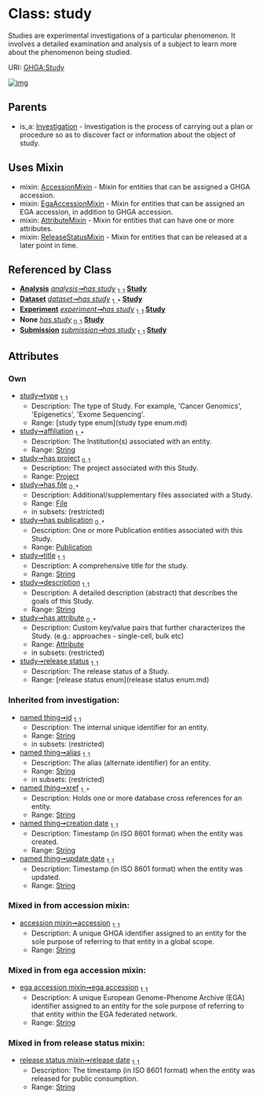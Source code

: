 
# Class: study


Studies are experimental investigations of a particular phenomenon. It involves a detailed examination and analysis of a subject to learn more about the phenomenon being studied.

URI: [GHGA:Study](https://w3id.org/GHGA/Study)


[![img](https://yuml.me/diagram/nofunky;dir:TB/class/[Submission],[Attribute]<has%20attribute%200..*-++[Study&#124;type:study_type_enum;affiliation:string%20%2B;title:string;description:string;release_status:release_status_enum;accession:string;ega_accession:string;release_date:string;id(i):string;alias(i):string;xref(i):string%20%2B;creation_date(i):string;update_date(i):string;schema_type(i):string;schema_version(i):string],[Publication]<has%20publication%200..*-++[Study],[File]<has%20file%200..*-++[Study],[Project]<has%20project%200..1-++[Study],[Analysis]++-%20has%20study%201..1>[Study],[Dataset]++-%20has%20study%201..*>[Study],[Experiment]++-%20has%20study%201..1>[Study],[Experiment]-%20has%20study(i)%200..1>[Study],[Analysis]-%20has%20study(i)%200..1>[Study],[Dataset]-%20has%20study(i)%200..1>[Study],[Submission]-%20has%20study(i)%200..1>[Study],[Submission]++-%20has%20study%201..1>[Study],[Study]uses%20-.->[AccessionMixin],[Study]uses%20-.->[EgaAccessionMixin],[Study]uses%20-.->[AttributeMixin],[Study]uses%20-.->[ReleaseStatusMixin],[Investigation]^-[Study],[ReleaseStatusMixin],[Publication],[Project],[Investigation],[File],[Experiment],[EgaAccessionMixin],[Dataset],[AttributeMixin],[Attribute],[Analysis],[AccessionMixin])](https://yuml.me/diagram/nofunky;dir:TB/class/[Submission],[Attribute]<has%20attribute%200..*-++[Study&#124;type:study_type_enum;affiliation:string%20%2B;title:string;description:string;release_status:release_status_enum;accession:string;ega_accession:string;release_date:string;id(i):string;alias(i):string;xref(i):string%20%2B;creation_date(i):string;update_date(i):string;schema_type(i):string;schema_version(i):string],[Publication]<has%20publication%200..*-++[Study],[File]<has%20file%200..*-++[Study],[Project]<has%20project%200..1-++[Study],[Analysis]++-%20has%20study%201..1>[Study],[Dataset]++-%20has%20study%201..*>[Study],[Experiment]++-%20has%20study%201..1>[Study],[Experiment]-%20has%20study(i)%200..1>[Study],[Analysis]-%20has%20study(i)%200..1>[Study],[Dataset]-%20has%20study(i)%200..1>[Study],[Submission]-%20has%20study(i)%200..1>[Study],[Submission]++-%20has%20study%201..1>[Study],[Study]uses%20-.->[AccessionMixin],[Study]uses%20-.->[EgaAccessionMixin],[Study]uses%20-.->[AttributeMixin],[Study]uses%20-.->[ReleaseStatusMixin],[Investigation]^-[Study],[ReleaseStatusMixin],[Publication],[Project],[Investigation],[File],[Experiment],[EgaAccessionMixin],[Dataset],[AttributeMixin],[Attribute],[Analysis],[AccessionMixin])

## Parents

 *  is_a: [Investigation](Investigation.md) - Investigation is the process of carrying out a plan or procedure so as to discover fact or information about the object of study.

## Uses Mixin

 *  mixin: [AccessionMixin](AccessionMixin.md) - Mixin for entities that can be assigned a GHGA accession.
 *  mixin: [EgaAccessionMixin](EgaAccessionMixin.md) - Mixin for entities that can be assigned an EGA accession, in addition to GHGA accession.
 *  mixin: [AttributeMixin](AttributeMixin.md) - Mixin for entities that can have one or more attributes.
 *  mixin: [ReleaseStatusMixin](ReleaseStatusMixin.md) - Mixin for entities that can be released at a later point in time.

## Referenced by Class

 *  **[Analysis](Analysis.md)** *[analysis➞has study](analysis_has_study.md)*  <sub>1..1</sub>  **[Study](Study.md)**
 *  **[Dataset](Dataset.md)** *[dataset➞has study](dataset_has_study.md)*  <sub>1..\*</sub>  **[Study](Study.md)**
 *  **[Experiment](Experiment.md)** *[experiment➞has study](experiment_has_study.md)*  <sub>1..1</sub>  **[Study](Study.md)**
 *  **None** *[has study](has_study.md)*  <sub>0..1</sub>  **[Study](Study.md)**
 *  **[Submission](Submission.md)** *[submission➞has study](submission_has_study.md)*  <sub>1..1</sub>  **[Study](Study.md)**

## Attributes


### Own

 * [study➞type](study_type.md)  <sub>1..1</sub>
     * Description: The type of Study. For example, 'Cancer Genomics', 'Epigenetics', 'Exome Sequencing'.
     * Range: [study type enum](study type enum.md)
 * [study➞affiliation](study_affiliation.md)  <sub>1..\*</sub>
     * Description: The Institution(s) associated with an entity.
     * Range: [String](types/String.md)
 * [study➞has project](study_has_project.md)  <sub>0..1</sub>
     * Description: The project associated with this Study.
     * Range: [Project](Project.md)
 * [study➞has file](study_has_file.md)  <sub>0..\*</sub>
     * Description: Additional/supplementary files associated with a Study.
     * Range: [File](File.md)
     * in subsets: (restricted)
 * [study➞has publication](study_has_publication.md)  <sub>0..\*</sub>
     * Description: One or more Publication entities associated with this Study.
     * Range: [Publication](Publication.md)
 * [study➞title](study_title.md)  <sub>1..1</sub>
     * Description: A comprehensive title for the study.
     * Range: [String](types/String.md)
 * [study➞description](study_description.md)  <sub>1..1</sub>
     * Description: A detailed description (abstract) that describes the goals of this Study.
     * Range: [String](types/String.md)
 * [study➞has attribute](study_has_attribute.md)  <sub>0..\*</sub>
     * Description: Custom key/value pairs that further characterizes the Study. (e.g.: approaches - single-cell, bulk etc)
     * Range: [Attribute](Attribute.md)
     * in subsets: (restricted)
 * [study➞release status](study_release_status.md)  <sub>1..1</sub>
     * Description: The release status of a Study.
     * Range: [release status enum](release status enum.md)

### Inherited from investigation:

 * [named thing➞id](named_thing_id.md)  <sub>1..1</sub>
     * Description: The internal unique identifier for an entity.
     * Range: [String](types/String.md)
     * in subsets: (restricted)
 * [named thing➞alias](named_thing_alias.md)  <sub>1..1</sub>
     * Description: The alias (alternate identifier) for an entity.
     * Range: [String](types/String.md)
     * in subsets: (restricted)
 * [named thing➞xref](named_thing_xref.md)  <sub>1..\*</sub>
     * Description: Holds one or more database cross references for an entity.
     * Range: [String](types/String.md)
 * [named thing➞creation date](named_thing_creation_date.md)  <sub>1..1</sub>
     * Description: Timestamp (in ISO 8601 format) when the entity was created.
     * Range: [String](types/String.md)
 * [named thing➞update date](named_thing_update_date.md)  <sub>1..1</sub>
     * Description: Timestamp (in ISO 8601 format) when the entity was updated.
     * Range: [String](types/String.md)

### Mixed in from accession mixin:

 * [accession mixin➞accession](accession_mixin_accession.md)  <sub>1..1</sub>
     * Description: A unique GHGA identifier assigned to an entity for the sole purpose of referring to that entity in a global scope.
     * Range: [String](types/String.md)

### Mixed in from ega accession mixin:

 * [ega accession mixin➞ega accession](ega_accession_mixin_ega_accession.md)  <sub>1..1</sub>
     * Description: A unique European Genome-Phenome Archive (EGA) identifier assigned to an entity for the sole purpose of referring to that entity within the EGA federated network.
     * Range: [String](types/String.md)

### Mixed in from release status mixin:

 * [release status mixin➞release date](release_status_mixin_release_date.md)  <sub>1..1</sub>
     * Description: The timestamp (in ISO 8601 format) when the entity was released for public consumption.
     * Range: [String](types/String.md)
